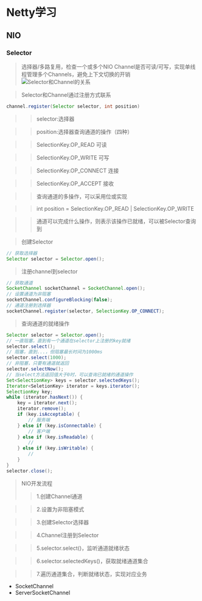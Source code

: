 # Netty学习
## NIO
### Selector
> 选择器/多路复用，检查一个或多个NIO Channel是否可读/可写，实现单线程管理多个Channels，避免上下文切换的开销
![Selector和Channel的关系](https://p3-juejin.byteimg.com/tos-cn-i-k3u1fbpfcp/d50b863d656d45dc8d0b2f343e9bafdc~tplv-k3u1fbpfcp-zoom-in-crop-mark:4536:0:0:0.awebp)

> Selector和Channel通过注册方式联系
```java
channel.register(Selector selector, int position)
```
>> selector:选择器

>> position:选择器查询通道的操作（四种）

>> SelectionKey.OP_READ    可读

>> SelectionKey.OP_WRITE   可写

>> SelectionKey.OP_CONNECT 连接

>> SelectionKey.OP_ACCEPT  接收

>> 查询通道的多操作，可以采用位或实现

>> int position = SelectionKey.OP_READ | SelectionKey.OP_WRITE

>> 通道可以完成什么操作，则表示该操作已就绪，可以被Selector查询到

> 创建Selector
```java
// 获取选择器
Selector selector = Selector.open();
```
> 注册channel到selector
```java
// 获取通道
SocketChannel socketChannel = SocketChannel.open();
// 设置通道为非阻塞
socketChannel.configureBlocking(false);
// 通道注册到选择器
socketChannel.register(selector, SelectionKey.OP_CONNECT);
```

> 查询通道的就绪操作
```java
Selector selector = Selector.open();
// 一直阻塞，直到有一个通道在selector上注册的key就绪
selector.select();
// 阻塞，直到...，但阻塞最长时间为1000ms
selector.select(1000);
// 非阻塞，只要有通道就返回
selector.selectNow();
// 当select方法返回值大于0时，可以查询已就绪的通道操作
Set<SelectionKey> keys = selector.selectedKeys();
Iterator<SeletionKey> iterator = keys.iterator();
SelectionKey key;
while (iterator.hasNext()) {
    key = iterator.next();
    iterator.remove();
    if (key.isAcceptable) {
        // 服务端
    } else if (key.isConnectable) {
        // 客户端
    } else if (key.isReadable) {
        //
    } else if (key.isWritable) {
        //
    }
}
selector.close();
```
> NIO开发流程
>> 1.创建Channel通道

>> 2.设置为非阻塞模式

>> 3.创建Selector选择器

>> 4.Channel注册到Selector

>> 5.selector.select()，监听通道就绪状态

>> 6.selector.selectedKeys()，获取就绪通道集合

>> 7.遍历通道集合，判断就绪状态，实现对应业务

- SocketChannel
- ServerSocketChannel